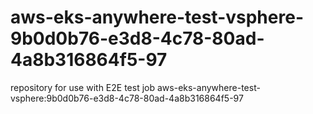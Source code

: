 # aws-eks-anywhere-test-vsphere-9b0d0b76-e3d8-4c78-80ad-4a8b316864f5-97
repository for use with E2E test job aws-eks-anywhere-test-vsphere:9b0d0b76-e3d8-4c78-80ad-4a8b316864f5-97
